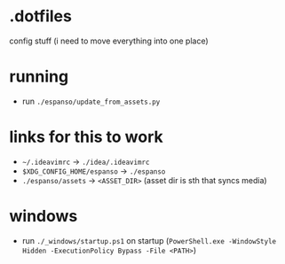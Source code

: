 # .dotfiles
config stuff (i need to move everything into one place)

# running
* run `./espanso/update_from_assets.py`

# links for this to work
* `~/.ideavimrc` -> `./idea/.ideavimrc`
* `$XDG_CONFIG_HOME/espanso` -> `./espanso`
* `./espanso/assets` -> `<ASSET_DIR>` (asset dir is sth that syncs media)

# windows
* run `./_windows/startup.ps1` on startup (`PowerShell.exe -WindowStyle Hidden -ExecutionPolicy Bypass -File <PATH>`)

